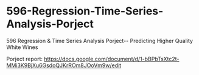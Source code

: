 # 596-Regression-Time-Series-Analysis-Porject
596 Regression &amp; Time Series Analysis Porject-- Predicting Higher Quality  White Wines

Porject report: https://docs.google.com/document/d/1-bBPbTsXtc2t-MMi3K9BjXu6GsdoQJKrROm8JOoVm9w/edit
